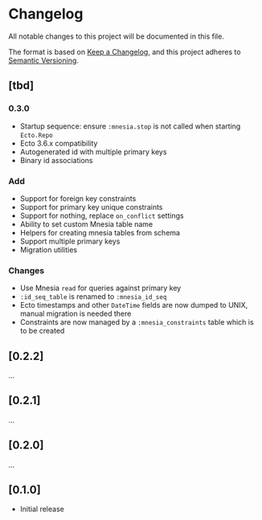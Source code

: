 # Changelog

All notable changes to this project will be documented in this file.

The format is based on [Keep a Changelog](https://keepachangelog.com/en/1.0.0/),
and this project adheres to [Semantic Versioning](https://semver.org/spec/v2.0.0.html).

## [tbd]

### 0.3.0

* Startup sequence: ensure `:mnesia.stop` is not called when starting
  `Ecto.Repo`
* Ecto 3.6.x compatibility
* Autogenerated id with multiple primary keys
* Binary id associations

### Add

* Support for foreign key constraints
* Support for primary key unique constraints
* Support for nothing, replace `on_conflict` settings
* Ability to set custom Mnesia table name
* Helpers for creating mnesia tables from schema
* Support multiple primary keys
* Migration utilities

### Changes

* Use Mnesia `read` for queries against primary key
* `:id_seq_table` is renamed to `:mnesia_id_seq`
* Ecto timestamps and other `DateTime` fields are now dumped to UNIX, manual migration is needed there
* Constraints are now managed by a `:mnesia_constraints` table which is to be created

## [0.2.2]

...

## [0.2.1]

...

## [0.2.0]

...

## [0.1.0]

* Initial release
